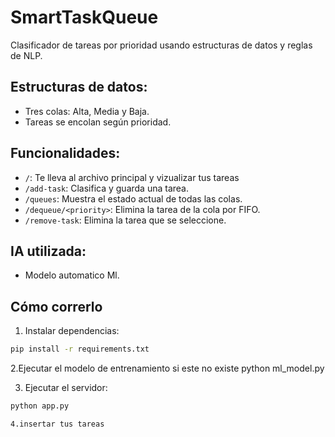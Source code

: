 # SmartTaskQueue

Clasificador de tareas por prioridad usando estructuras de datos y reglas de NLP.

## Estructuras de datos:
- Tres colas: Alta, Media y Baja.
- Tareas se encolan según prioridad.

## Funcionalidades:
- `/`: Te lleva al archivo principal y vizualizar tus tareas
- `/add-task`: Clasifica y guarda una tarea.
- `/queues`: Muestra el estado actual de todas las colas.
- `/dequeue/<priority>`: Elimina la tarea de la cola por FIFO.
- `/remove-task`: Elimina la tarea que se seleccione.

## IA utilizada:
- Modelo automatico Ml.

## Cómo correrlo
1. Instalar dependencias:
```bash
pip install -r requirements.txt
```
2.Ejecutar el modelo de entrenamiento si este no existe
python ml_model.py

3. Ejecutar el servidor:
```bash
python app.py

4.insertar tus tareas
